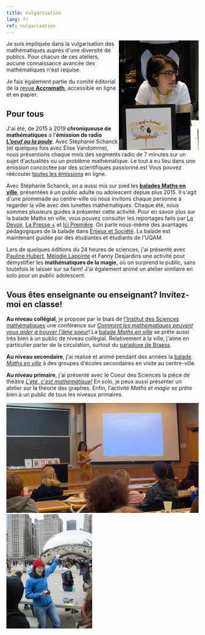 ```yaml
---
title: Vulgarisation
lang: fr
ref: vulgarisation
---
```


<img style="float: right;" src="image_nadia_radio.png" title="Dans le cadre d'un enregistrement de L'oeuf ou la poule, lors du Congrès de l'ACFAS, en 2016.">

Je suis impliquée dans la vulgarisation des mathématiques auprès d'une diversité de publics. Pour chacun de ces ateliers, aucune connaissance avancée des mathématiques n'est requise.

Je fais également partie du comité éditorial de la [revue **Accromath**](https://accromath.uqam.ca/), accessible en ligne et en papier.

## Pour tous
J'ai été, de 2015 à 2019 **chroniqueuse de mathématiques** à l'**émission de radio [_L'oeuf ou la poule_](https://www.choq.ca/emissions-details/loeuf-ou-la-poule/)**. Avec Stéphanie Schanck (et quelques fois avec Élise Vandomme), nous présentions chaque mois des segments radio de 7 minutes sur un sujet d'actualités ou un problème mathématique. Le tout a eu lieu dans une émission concoctée par des scientifiques passionné.es! Vous pouvez réécouter [toutes les émissions](http://www.choq.ca/emissions-details/loeuf-ou-la-poule/) en ligne.

Avec Stéphanie Schanck, on a aussi mis sur pied les **[balades Maths en ville](http://coeurdessciences.uqam.ca/component/eventlist/details/765-maths-en-ville.html)**, présentées à un public adulte ou adolescent depuis plus 2015. Il s'agit d'une promenade au centre-ville où nous invitons chaque personne à regarder la ville avec des lunettes mathématiques. Chaque été, nous sommes plusieurs guides à présenter cette activité. Pour en savoir plus sur la balade Maths en ville, vous pouvez consulter les reportages faits par [Le Devoir](https://www.ledevoir.com/vivre/560780/la-balade-maths-en-ville-devoile-montreal-sous-un-angle-mathematique), [La Presse +](http://plus.lapresse.ca/screens/8cf33e5b-e559-4865-9fe2-55ddac82f84e__7C___0.html) et [Ici Première](http://ici.radio-canada.ca/emissions/les_annees_lumiere/2015-2016/chronique.asp?idChronique=410900). On parle nous-même des avantages pédagogiques de la balade dans [Enjeux et Société](https://www.erudit.org/fr/revues/enjeux/2019-v6-n2-enjeux05076/1066702ar/). La balade est maintenant guidée par des étudiantes et étudiants de l'UQAM.

Lors de quelques éditions du 24 heures de sciences, j'ai présenté avec [Pauline Hubert](http://phubert.github.io), [Mélodie Lapointe](https://lapointemelodie.github.io/) et Fanny Desjardins une activité pour démystifier les **mathématiques de la magie**, où on surprend le public, sans toutefois le laisser sur sa faim! J'ai également animé un atelier similaire en solo pour un public adolescent.

## Vous êtes enseignante ou enseignant? **Invitez-moi en classe!**

**Au niveau collégial**, je propose par le biais de [l'Institut des Sciences mathématiques](http://ism.uqam.ca/accueil/outreach/#1492) une conférence sur _[Comment les mathématiques peuvent vous aider à trouver l'âme soeur](maths-de-l-amour.pdf)_! La [balade _Maths en ville_](http://coeurdessciences.uqam.ca/balades-scientifiques-groupes-scolaires.html) se prête aussi très bien à un public de niveau collégial. Relativement à la ville, j'aime en particulier parler de la circulation, surtout du [paradoxe de Braess](Braesss-paradox-fr.pdf).


**Au niveau secondaire**, j'ai réalisé et animé pendant des années la [balade _Maths en ville_](http://coeurdessciences.uqam.ca/balades-scientifiques-groupes-scolaires.html) à des groupes d'écoles secondaires en visite au centre-ville.

**Au niveau primaire**, j'ai présenté avec le Coeur des Sciences la pièce de théâtre [_L'été, c'est mathématique!_](http://coeurdessciences.uqam.ca/component/eventlist/details/710-l-ete-c-est-mathematique.html) En solo, je peux aussi présenter un atelier sur la théorie des graphes. Enfin, l'activité _Maths et magie_ se prête bien à un public de tous les niveaux primaires.

<img src="nadia_skday2023.png" title="Alors que je montrais des trucs de mathémagie à des filles d'école secondaire, à l'université Dartmouth College en 2023.">
<img src="Nadia_Chicago.jpg" title="En train d'expliquer la topologie du Cloud Gate à Chicago à un groupe d'élèves du secondaire. C'était dans le cadre d'une adaptation de la balade Maths en ville à cette ville, en 2018.">

